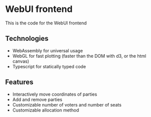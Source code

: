 # WebUI frontend

This is the code for the WebUI frontend

## Technologies
- WebAssembly for universal usage
- WebGL for fast plotting (faster than the DOM with d3, or the html canvas)
- Typescript for statically typed code

## Features
- Interactively move coordinates of parties
- Add and remove parties
- Customizable number of voters and number of seats
- Customizable allocation method

